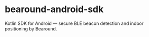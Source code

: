 # bearound-android-sdk
Kotlin SDK for Android — secure BLE beacon detection and indoor positioning by Bearound.
